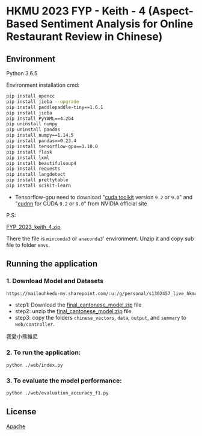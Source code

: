 # HKMU 2023 FYP - Keith - 4 (Aspect-Based Sentiment Analysis for Online Restaurant Review in Chinese)

## Environment
Python 3.6.5

Environment installation cmd:
```bash
pip install opencc
pip install jieba --upgrade
pip install paddlepaddle-tiny==1.6.1
pip install jieba
pip install PyYAML==4.2b4
pip uninstall numpy
pip uninstall pandas
pip install numpy==1.14.5
pip install pandas==0.23.4
pip install tensorflow-gpu==1.10.0
pip install flask
pip install lxml
pip install beautifulsoup4
pip install requests
pip install langdetect
pip install prettytable
pip install scikit-learn
```
* Tensorflow-gpu need to download "[cuda toolkit](https://developer.nvidia.com/cuda-toolkit-archive) version `9.2` or `9.0`" and "[cudnn](https://developer.nvidia.com/rdp/cudnn-archive) for CUDA `9.2` or `9.0`" from NVIDIA official site

P.S: 

[FYP_2023_keith_4.zip](https://mailouhkedu-my.sharepoint.com/:u:/g/personal/s1303149_live_hkmu_edu_hk/EUT123lSM1dJv9P-jLzI50wBD1RZN_8Des_zTIrgpH2QvA?e=90ESEe)

There the file is `minconda3` or `anaconda3`' environment. Unzip it and copy sub file to folder `envs`. 
## Running the application
### 1. Download Model and Datasets
```bash
https://mailouhkedu-my.sharepoint.com/:u:/g/personal/s1302457_live_hkmu_edu_hk/EWHzAkiGrB9FiRkV6vo7ZQQByokoK8hmcxKF_65n4lXR1Q?e=kyiHKV
```
- step1: Download the [final_cantonese_model.zip](https://mailouhkedu-my.sharepoint.com/:u:/g/personal/s1302457_live_hkmu_edu_hk/EWHzAkiGrB9FiRkV6vo7ZQQByokoK8hmcxKF_65n4lXR1Q?e=kyiHKV) file
- step2: unzip the [final_cantonese_model.zip](https://mailouhkedu-my.sharepoint.com/:u:/g/personal/s1302457_live_hkmu_edu_hk/EWHzAkiGrB9FiRkV6vo7ZQQByokoK8hmcxKF_65n4lXR1Q?e=kyiHKV) file
- step3: copy the folders `chinese_vectors`, `data`, `output`, and `summary` to `web/controller`.










我愛小熊維尼
### 2. To run the application:
```bash
python ./web/index.py
```
### 3. To evaluate the model performance:
```bash
python ./web/evaluation_accuracy_f1.py
```
## License
[Apache](https://github.com/A-Unknowner/FYP/tree/main?tab=Apache-2.0-1-ov-file)
